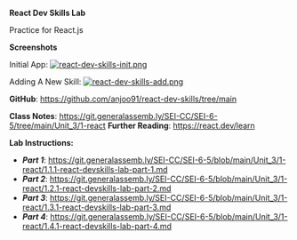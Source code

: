 **React Dev Skills Lab**

Practice for React.js

**Screenshots**

Initial App:
[![react-dev-skills-init.png](https://i.postimg.cc/wBDXzByz/react-dev-skills-init.png)](https://postimg.cc/3yJ4CYFf)


Adding A New Skill: 
[![react-dev-skills-add.png](https://i.postimg.cc/NMJ5vh4Y/react-dev-skills-add.png)](https://postimg.cc/8Jv1L09n)


**GitHub**: https://github.com/anjoo91/react-dev-skills/tree/main

**Class Notes**: https://git.generalassemb.ly/SEI-CC/SEI-6-5/tree/main/Unit_3/1-react
**Further Reading**: https://react.dev/learn


**Lab Instructions:**
* ***Part 1***: https://git.generalassemb.ly/SEI-CC/SEI-6-5/blob/main/Unit_3/1-react/1.1.1-react-devskills-lab-part-1.md
* ***Part 2***: https://git.generalassemb.ly/SEI-CC/SEI-6-5/blob/main/Unit_3/1-react/1.2.1-react-devskills-lab-part-2.md
* ***Part 3***: https://git.generalassemb.ly/SEI-CC/SEI-6-5/blob/main/Unit_3/1-react/1.3.1-react-devskills-lab-part-3.md
* ***Part 4***: https://git.generalassemb.ly/SEI-CC/SEI-6-5/blob/main/Unit_3/1-react/1.4.1-react-devskills-lab-part-4.md